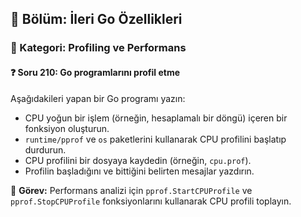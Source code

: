 ## 📘 Bölüm: İleri Go Özellikleri  
### 🔹 Kategori: Profiling ve Performans  
#### ❓ Soru 210: Go programlarını profil etme

Aşağıdakileri yapan bir Go programı yazın:

- CPU yoğun bir işlem (örneğin, hesaplamalı bir döngü) içeren bir fonksiyon oluşturun.
- `runtime/pprof` ve `os` paketlerini kullanarak CPU profilini başlatıp durdurun.
- CPU profilini bir dosyaya kaydedin (örneğin, `cpu.prof`).
- Profilin başladığını ve bittiğini belirten mesajlar yazdırın.

🔧 **Görev:** Performans analizi için `pprof.StartCPUProfile` ve `pprof.StopCPUProfile` fonksiyonlarını kullanarak CPU profili toplayın.
